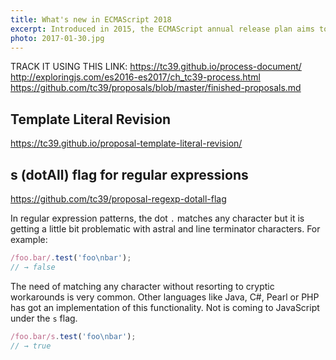 ```yaml
---
title: What's new in ECMAScript 2018
excerpt: Introduced in 2015, the ECMAScript annual release plan aims to add to the language any proposals that are ready at the time of the TC39 meeting. Here's what's new in ES2018.
photo: 2017-01-30.jpg
---
```


TRACK IT USING THIS LINK:
https://tc39.github.io/process-document/
http://exploringjs.com/es2016-es2017/ch_tc39-process.html
https://github.com/tc39/proposals/blob/master/finished-proposals.md

## Template Literal Revision

https://tc39.github.io/proposal-template-literal-revision/

## s (dotAll) flag for regular expressions

https://github.com/tc39/proposal-regexp-dotall-flag

In regular expression patterns, the dot `.` matches any character but it is getting a little bit problematic with astral and line terminator characters. For example:

```js
/foo.bar/.test('foo\nbar');
// → false
```

The need of matching any character without resorting to cryptic workarounds is very common. Other languages like Java, C#, Pearl or PHP has got an implementation of this functionality. Not is coming to JavaScript under the `s` flag.

```js
/foo.bar/s.test('foo\nbar');
// → true
```

## 
